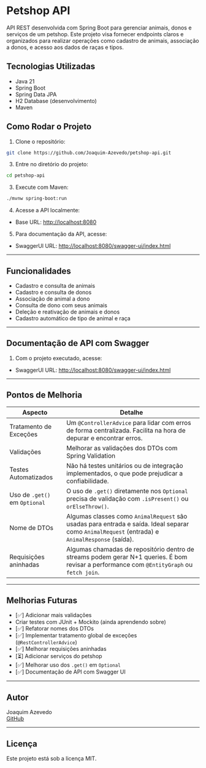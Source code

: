 # Petshop API

API REST desenvolvida com Spring Boot para gerenciar animais, donos e serviços de um petshop. Este projeto visa fornecer endpoints claros e organizados para realizar operações como cadastro de animais, associação a donos, e acesso aos dados de raças e tipos.

## Tecnologias Utilizadas

- Java 21
- Spring Boot
- Spring Data JPA
- H2 Database (desenvolvimento)
- Maven

## Como Rodar o Projeto

1. Clone o repositório:

```bash
git clone https://github.com/Joaquim-Azevedo/petshop-api.git
```

3. Entre no diretório do projeto:

```bash
cd petshop-api
```

3. Execute com Maven:

```bash
./mvnw spring-boot:run
```

4. Acesse a API localmente:

- Base URL: [http://localhost:8080](http://localhost:8080)

5. Para documentação da API, acesse:

- SwaggerUI URL: [http://localhost:8080/swagger-ui/index.html](http://localhost:8080/swagger-ui/index.html/)

---

## Funcionalidades

- Cadastro e consulta de animais
- Cadastro e consulta de donos
- Associação de animal a dono
- Consulta de dono com seus animais
- Deleção e reativação de animais e donos
- Cadastro automático de tipo de animal e raça

---

## Documentação de API com Swagger

1. Com o projeto executado, acesse:

- SwaggerUI URL: [http://localhost:8080/swagger-ui/index.html](http://localhost:8080/swagger-ui/index.html/)

---

## Pontos de Melhoria

| Aspecto                       | Detalhe                                                                                                                                        |
| ----------------------------- | ---------------------------------------------------------------------------------------------------------------------------------------------- |
| Tratamento de Exceções        | Um `@ControllerAdvice` para lidar com erros de forma centralizada. Facilita na hora de depurar e encontrar erros.                              |
| Validações                    | Melhorar as validações dos DTOs com Spring Validation                                                                                          |
| Testes Automatizados          | Não há testes unitários ou de integração implementados, o que pode prejudicar a confiabilidade.                                                |
| Uso de `.get()` em `Optional` | O uso de `.get()` diretamente nos `Optional` precisa de validação com `.isPresent()` ou `orElseThrow()`.                                       |
| Nome de DTOs                  | Algumas classes como `AnimalRequest` são usadas para entrada e saída. Ideal separar como `AnimalRequest` (entrada) e `AnimalResponse` (saída). |
| Requisições aninhadas         | Algumas chamadas de repositório dentro de streams podem gerar N+1 queries. É bom revisar a performance com `@EntityGraph` ou `fetch join`.     |

---

## Melhorias Futuras

- [✅] Adicionar mais validações
- Criar testes com JUnit + Mockito (ainda aprendendo sobre)
- [✅] Refatorar nomes dos DTOs
- [✅] Implementar tratamento global de exceções (`@RestControllerAdvice`)
- [✅] Melhorar requisições aninhadas
- [⏳] Adicionar serviços do petshop
- [✅] Melhorar uso dos `.get()` em `Optional`
- [✅] Documentação de API com Swagger UI

---

## Autor

Joaquim Azevedo  
[GitHub](https://github.com/Joaquim-Azevedo)

---

## Licença

Este projeto está sob a licença MIT.
